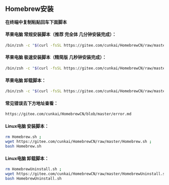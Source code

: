 ## Homebrew安装

<strong>在终端中复制粘贴回车下面脚本</strong>

#### 苹果电脑 常规安装脚本（推荐 完全体 几分钟安装完成）：

```sh
/bin/zsh -c "$(curl -fsSL https://gitee.com/cunkai/HomebrewCN/raw/master/Homebrew.sh)"
```

#### 苹果电脑 极速安装脚本（精简版 几秒钟安装完成）：

```sh
/bin/zsh -c "$(curl -fsSL https://gitee.com/cunkai/HomebrewCN/raw/master/Homebrew.sh)"
```

#### 苹果电脑 卸载脚本：

```sh
/bin/zsh -c "$(curl -fsSL https://gitee.com/cunkai/HomebrewCN/raw/master/HomebrewUninstall.sh)"
```
#### 常见错误去下方地址查看：

```sh
https://gitee.com/cunkai/HomebrewCN/blob/master/error.md
```

#### Linux电脑 安装脚本：

```sh
rm Homebrew.sh ; 
wget https://gitee.com/cunkai/HomebrewCN/raw/master/Homebrew.sh ; 
bash Homebrew.sh
```

#### Linux电脑 卸载脚本：

```sh
rm HomebrewUninstall.sh ; 
wget https://gitee.com/cunkai/HomebrewCN/raw/master/HomebrewUninstall.sh ; 
bash HomebrewUninstall.sh
```